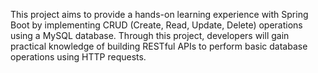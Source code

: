 This project aims to provide a hands-on learning experience with Spring Boot by implementing CRUD (Create, Read, Update, Delete) operations using a MySQL database. Through this project, developers will gain practical knowledge of building RESTful APIs to perform basic database operations using HTTP requests.
